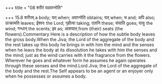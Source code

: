 +++
title = "08 शरीरं यदवाप्नोति"

+++
15.8 शरीरम् a body; यत् when; अवाप्नोति obtains; यत् when; च and; अपि
also; उत्क्रामति leaves; ईश्वरः the Lord; गृहीत्वा taking; एतानि these;
संयाति goes; वायुः the wind; गन्धान् the scents; इव as; आशयात् from
(their) seats (the flowers).Commentary Here is a description of how the
subtle body leaves the gross body.When the Jiva; the Lord of the
aggregate of the body and the rest takes up this body he brings in with
him the mind and the senses when he leavs the body at its dissolution he
takes with him the senses and the mind; just as the wind carries with it
the fragrance from the flowers. Wherever he goes and whatever form he
assumes he again operates through these senses and the mind.Lord Jiva;
the Lord of the aggregate of the body and the rest.The Self appears to
be an agent or an enjoyer only when he possesses or assumes a body.
